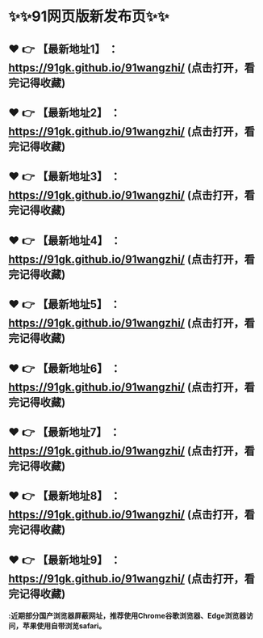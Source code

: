 # :sparkles::sparkles:91网页版新发布页:sparkles::sparkles:

 :heart: :point_right: 【最新地址1】 ：https://91gk.github.io/91wangzhi/      (点击打开，看完记得收藏)
 ------
 :heart: :point_right: 【最新地址2】 ：https://91gk.github.io/91wangzhi/      (点击打开，看完记得收藏)
 ------
 :heart: :point_right: 【最新地址3】 ：https://91gk.github.io/91wangzhi/      (点击打开，看完记得收藏)
 ------
  :heart: :point_right: 【最新地址4】 ：https://91gk.github.io/91wangzhi/      (点击打开，看完记得收藏)
 ------
 :heart: :point_right: 【最新地址5】 ：https://91gk.github.io/91wangzhi/      (点击打开，看完记得收藏)
 ------
 :heart: :point_right: 【最新地址6】 ：https://91gk.github.io/91wangzhi/      (点击打开，看完记得收藏)
 ------
  :heart: :point_right: 【最新地址7】 ：https://91gk.github.io/91wangzhi/      (点击打开，看完记得收藏)
 ------
 :heart: :point_right: 【最新地址8】 ：https://91gk.github.io/91wangzhi/       (点击打开，看完记得收藏)
 ------
 :heart: :point_right: 【最新地址9】 ：https://91gk.github.io/91wangzhi/       (点击打开，看完记得收藏)
 ------


#### :近期部分国产浏览器屏蔽网址，推荐使用Chrome谷歌浏览器、Edge浏览器访问，苹果使用自带浏览safari。
